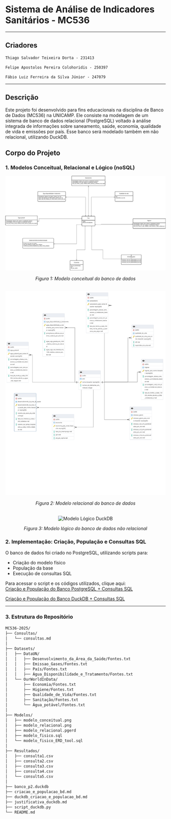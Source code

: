 # Sistema de Análise de Indicadores Sanitários - MC536
---
## Criadores
```
Thiago Salvador Teixeira Dorta - 231413
```
```
Felipe Apostolos Pereira Colohoridis - 250397
```
```
Fábio Luiz Ferreira da Silva Júnior - 247079
```
---
## Descrição

Este projeto foi desenvolvido para fins educacionais na disciplina de Banco de Dados (MC536) na UNICAMP. Ele consiste na modelagem de um sistema de banco de dados relacional (PostgreSQL) voltado à análise integrada de informações sobre saneamento, saúde, economia, qualidade de vida e emissões por país. Esse banco será modelado também em não relacional, utilizando DuckDB. 

## Corpo do Projeto

### 1. Modelos Conceitual, Relacional e Lógico (noSQL)

<div align="center">
  <img src="Modelos/PostgreSQL/modelo_conceitual.drawio.png" alt="Modelo Conceitual" width="600px">
  <p><em>Figura 1: Modelo conceitual do banco de dados</em></p>
</div>

<br>

<div align="center">
  <img src="Modelos/PostgreSQL/modelo_relacional.png" alt="Modelo Relacional" width="600px">
  <p><em>Figura 2: Modelo relacional do banco de dados</em></p>
</div>

<br>

<div align="center">
  <img src="Modelos/DuckDB/modelo_lógico.png" alt="Modelo Lógico DuckDB" width="600px">
  <p><em>Figura 3: Modelo lógico do banco de dados não relacional</em></p>
</div>

### 2. Implementação: Criação, População e Consultas SQL

O banco de dados foi criado no PostgreSQL, utilizando scripts para:
- Criação do modelo físico
- População da base
- Execução de consultas SQL

Para acessar o script e os códigos utilizados, clique aqui:  
[Criação e População do Banco PostgreSQL + Consultas SQL](criacao_e_populacao_bd.md)

[Criação e População do Banco DuckDB + Consultas SQL](duckdb_criacao_e_populacao_bd.md)

---

### 3. Estrutura do Repositório
```pgsql
MC536-2025/
├── Consultas/
│   └── consultas.md
│
├── Datasets/
│   ├── DataUN/
│   │   ├── Desenvolvimento_da_Área_da_Saúde/Fontes.txt
│   │   ├── Emissao_Gases/Fontes.txt
│   │   ├── País/Fontes.txt
│   │   ├── Água_Disponibilidade_e_Tratamento/Fontes.txt
│   └── OurWorldInData/
│       ├── Economia/Fontes.txt
│       ├── Higiene/Fontes.txt
│       ├── Qualidade_de_Vida/Fontes.txt
│       ├── Sanitação/Fontes.txt
│       └── Água_potável/Fontes.txt
│
├── Modelos/
│   ├── modelo_conceitual.png
│   ├── modelo_relacional.png
│   ├── modelo_relacional.pgerd
│   ├── modelo_fisico.sql
│   └── modelo_fisico_ERD_tool.sql
│
├── Resultados/
│   ├── consulta1.csv
│   ├── consulta2.csv
│   ├── consulta3.csv
│   ├── consulta4.csv
│   └── consulta5.csv
│
├── banco_p2.duckdb
├── criacao_e_populacao_bd.md
├── duckdb_criacao_e_populacao_bd.md
├── justificativa_duckdb.md
├── script_duckdb.py
└── README.md

```
